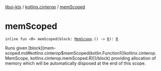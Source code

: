 [libui-ktx](../index.md) / [kotlinx.cinterop](index.md) / [memScoped](./mem-scoped.md)

# memScoped

`inline fun <R> memScoped(block: `[`MemScope`](-mem-scope/index.md)`.() -> `[`R`](mem-scoped.md#R)`): `[`R`](mem-scoped.md#R)

Runs given [block](mem-scoped.md#kotlinx.cinterop$memScoped(kotlin.Function1((kotlinx.cinterop.MemScope, kotlinx.cinterop.memScoped.R)))/block) providing allocation of memory
which will be automatically disposed at the end of this scope.

